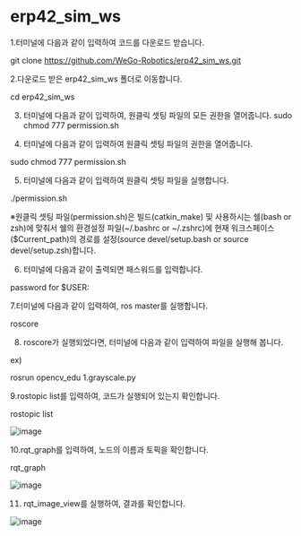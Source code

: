 # erp42_sim_ws

1.터미널에 다음과 같이 입력하여 코드를 다운로드 받습니다.

git clone https://github.com/WeGo-Robotics/erp42_sim_ws.git 

2.다운로드 받은 erp42_sim_ws 폴더로 이동합니다.

cd erp42_sim_ws

3. 터미널에 다음과 같이 입력하여, 원클릭 셋팅 파일의 모든 권한을 열어줍니다.
sudo chmod 777 permission.sh



4. 터미널에 다음과 같이 입력하여 원클릭 셋팅 파일의 권한을 열어줍니다.

sudo chmod 777 permission.sh

5. 터미널에 다음과 같이 입력하여 원클릭 셋팅 파일을 실행합니다. 

./permission.sh

※원클릭 셋팅 파일(permission.sh)은 빌드(catkin_make) 및 사용하시는 쉘(bash or zsh)에 맞춰서
쉘의 환경설정 파일(~/.bashrc or ~/.zshrc)에 현재 워크스페이스($Current_path)의 경로를
설정(source devel/setup.bash or source devel/setup.zsh)합니다.



6. 터미널에 다음과 같이 출력되면 패스워드를 입력합니다.

password for $USER:

7.터미널에 다음과 같이 입력하여, ros master를 실행합니다.

roscore

8. roscore가 실행되었다면, 터미널에 다음과 같이 입력하여 파일을 실행해 봅니다.

ex)

rosrun opencv_edu 1.grayscale.py

9.rostopic list를 입력하여, 코드가 실행되어 있는지 확인합니다.

rostopic list

![image](https://user-images.githubusercontent.com/113410253/224614156-faedebe0-9b34-435a-89e8-41a4ea2d56cd.png)

10.rqt_graph를 입력하여, 노드의 이름과 토픽을 확인합니다.

rqt_graph

![image](https://user-images.githubusercontent.com/113410253/224614311-04562d68-b6d2-4a25-b3a3-179350ccbe5d.png)


11. rqt_image_view를 실행하여, 결과를 확인합니다.

![image](https://user-images.githubusercontent.com/113410253/224614482-9f10f471-dbf3-494b-a83f-1e4ced44baf4.png)

